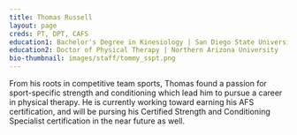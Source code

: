 ```yaml
---
title: Thomas Russell
layout: page
creds: PT, DPT, CAFS
education1: Bachelor's Degree in Kinesiology | San Diego State University
education2: Doctor of Physical Therapy | Northern Arizona University
bio-thumbnail: images/staff/tommy_sspt.png
---
```


From his roots in competitive team sports, Thomas found a passion for sport-specific strength and conditioning which lead him to pursue a career in physical therapy. He is currently working toward earning his AFS certification, and will be pursing his Certified Strength and Conditioning Specialist certification in the near future as well.
